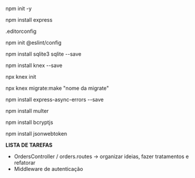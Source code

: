 npm init -y

npm install express

.editorconfig

npm init @eslint/config

npm install sqlite3 sqlite --save

npm install knex --save

npx knex init

npx knex migrate:make "nome da migrate"

npm install express-async-errors --save

npm install multer

npm install bcryptjs

npm install jsonwebtoken

**LISTA DE TAREFAS**

* OrdersController / orders.routes -> organizar ideias, fazer tratamentos e refatorar
* Middleware de autenticação






